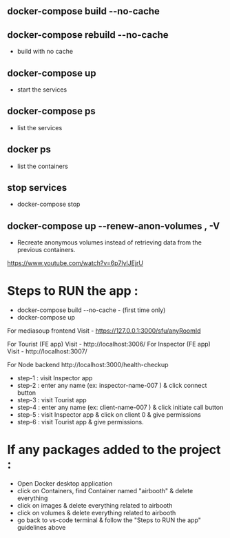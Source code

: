 ## docker-compose build --no-cache

## docker-compose rebuild --no-cache

- build with no cache

## docker-compose up

- start the services

## docker-compose ps

- list the services

## docker ps

- list the containers

## stop services

- docker-compose stop

## docker-compose up --renew-anon-volumes , -V

- Recreate anonymous volumes instead of retrieving data from the previous containers.

https://www.youtube.com/watch?v=6p7lylJEjrU

# Steps to RUN the app :

- docker-compose build --no-cache - (first time only)
- docker-compose up

For mediasoup frontend Visit - https://127.0.0.1:3000/sfu/anyRoomId

For Tourist (FE app) Visit - http://localhost:3006/
For Inspector (FE app) Visit - http://localhost:3007/

For Node backend http://localhost:3000/health-checkup

- step-1 : visit Inspector app
- step-2 : enter any name (ex: inspector-name-007 ) & click connect button
- step-3 : visit Tourist app
- step-4 : enter any name (ex: client-name-007 ) & click initiate call button
- step-5 : visit Inspector app & click on client 0 & give permissions
- step-6 : visit Tourist app & give permissions.
<!-- By now call be initiated & you can able to see video -->

# If any packages added to the project :

- Open Docker desktop application
- click on Containers, find Container named "airbooth" & delete everything
- click on images & delete everything related to airbooth
- click on volumes & delete everything related to airbooth
- go back to vs-code terminal & follow the "Steps to RUN the app" guidelines above
